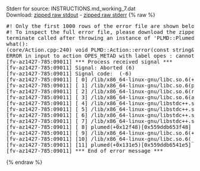 Stderr for source:  INSTRUCTIONS.md_working_7.dat   
Download: [zipped raw stdout](INSTRUCTIONS.md_working_7.dat.plumed.stdout.txt.zip) - [zipped raw stderr](INSTRUCTIONS.md_working_7.dat.plumed.stderr.txt.zip) 
{% raw %}
<pre>
#! Only the first 1000 rows of the error file are shown below
#! To inspect the full error file, please download the zipped raw stderr file above
terminate called after throwing an instance of 'PLMD::Plumed::ExceptionError'
what():
(core/Action.cpp:240) void PLMD::Action::error(const string&) const
ERROR in input to action OPES_METAD with label opes : cannot find action named cv (hint! the actions with value in this ActionSet are: )
[fv-az1427-785:09011] *** Process received signal ***
[fv-az1427-785:09011] Signal: Aborted (6)
[fv-az1427-785:09011] Signal code:  (-6)
[fv-az1427-785:09011] [ 0] /lib/x86_64-linux-gnu/libc.so.6(+0x42520)[0x7f1d89642520]
[fv-az1427-785:09011] [ 1] /lib/x86_64-linux-gnu/libc.so.6(pthread_kill+0x12c)[0x7f1d896969fc]
[fv-az1427-785:09011] [ 2] /lib/x86_64-linux-gnu/libc.so.6(raise+0x16)[0x7f1d89642476]
[fv-az1427-785:09011] [ 3] /lib/x86_64-linux-gnu/libc.so.6(abort+0xd3)[0x7f1d896287f3]
[fv-az1427-785:09011] [ 4] /lib/x86_64-linux-gnu/libstdc++.so.6(+0xa2b9e)[0x7f1d89aa2b9e]
[fv-az1427-785:09011] [ 5] /lib/x86_64-linux-gnu/libstdc++.so.6(+0xae20c)[0x7f1d89aae20c]
[fv-az1427-785:09011] [ 6] /lib/x86_64-linux-gnu/libstdc++.so.6(+0xae277)[0x7f1d89aae277]
[fv-az1427-785:09011] [ 7] /lib/x86_64-linux-gnu/libstdc++.so.6(__cxa_rethrow+0x4b)[0x7f1d89aae52b]
[fv-az1427-785:09011] [ 8] plumed(+0x12f48)[0x559ddb653f48]
[fv-az1427-785:09011] [ 9] /lib/x86_64-linux-gnu/libc.so.6(+0x29d90)[0x7f1d89629d90]
[fv-az1427-785:09011] [10] /lib/x86_64-linux-gnu/libc.so.6(__libc_start_main+0x80)[0x7f1d89629e40]
[fv-az1427-785:09011] [11] plumed(+0x131e5)[0x559ddb6541e5]
[fv-az1427-785:09011] *** End of error message ***
</pre>
{% endraw %}
